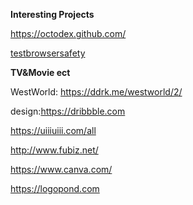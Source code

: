 **Interesting  Projects**

 https://octodex.github.com/

[testbrowsersafety](https://panopticlick.eff.org/)

**TV&Movie ect**

WestWorld: https://ddrk.me/westworld/2/

design:https://dribbble.com

https://uiiiuiii.com/all

http://www.fubiz.net/

https://www.canva.com/

https://logopond.com
